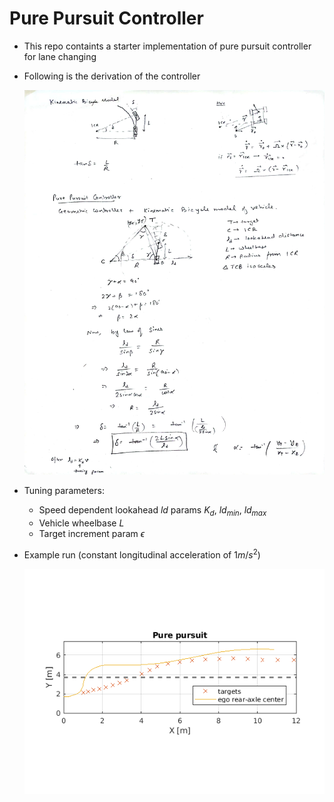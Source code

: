 # Pure Pursuit Controller
- This repo containts a starter implementation of pure pursuit controller for lane changing
- Following is the derivation of the controller

  ![alt text](https://github.com/autonomous-viranjan/pure-pursuit-controller/blob/main/pure_pursuit_controller.jpg)

- Tuning parameters:
    - Speed dependent lookahead $`ld`$ params $`K_d`$, $`ld_{min}`$, $`ld_{max}`$
    - Vehicle wheelbase $`L`$
    - Target increment param $`\epsilon`$

- Example run (constant longitudinal acceleration of $1 m/s^2$)

  ![alt text](https://github.com/autonomous-viranjan/pure-pursuit-controller/blob/main/example.png)
